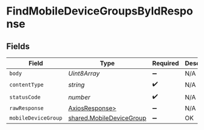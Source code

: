 # FindMobileDeviceGroupsByIdResponse


## Fields

| Field                                                                | Type                                                                 | Required                                                             | Description                                                          |
| -------------------------------------------------------------------- | -------------------------------------------------------------------- | -------------------------------------------------------------------- | -------------------------------------------------------------------- |
| `body`                                                               | *Uint8Array*                                                         | :heavy_minus_sign:                                                   | N/A                                                                  |
| `contentType`                                                        | *string*                                                             | :heavy_check_mark:                                                   | N/A                                                                  |
| `statusCode`                                                         | *number*                                                             | :heavy_check_mark:                                                   | N/A                                                                  |
| `rawResponse`                                                        | [AxiosResponse>](https://axios-http.com/docs/res_schema)             | :heavy_minus_sign:                                                   | N/A                                                                  |
| `mobileDeviceGroup`                                                  | [shared.MobileDeviceGroup](../../models/shared/mobiledevicegroup.md) | :heavy_minus_sign:                                                   | OK                                                                   |